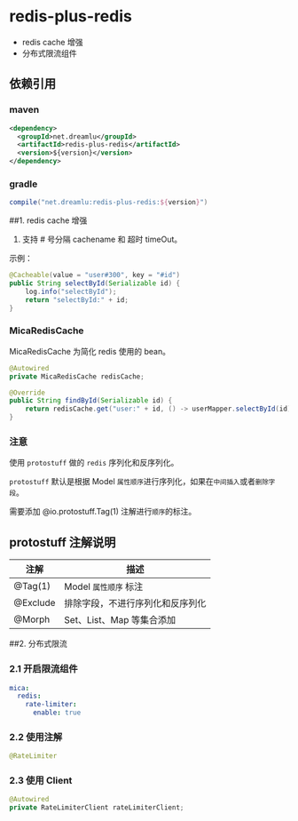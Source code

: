# redis-plus-redis
- redis cache 增强
- 分布式限流组件

## 依赖引用
### maven
```xml
<dependency>
  <groupId>net.dreamlu</groupId>
  <artifactId>redis-plus-redis</artifactId>
  <version>${version}</version>
</dependency>
```

### gradle
```groovy
compile("net.dreamlu:redis-plus-redis:${version}")
```

##1. redis cache 增强
1. 支持 # 号分隔 cachename 和 超时 timeOut。

示例：
```java
@Cacheable(value = "user#300", key = "#id")
public String selectById(Serializable id) {
    log.info("selectById");
    return "selectById:" + id;
}
```

### MicaRedisCache
MicaRedisCache 为简化 redis 使用的 bean。
```java
@Autowired
private MicaRedisCache redisCache;

@Override
public String findById(Serializable id) {
    return redisCache.get("user:" + id, () -> userMapper.selectById(id));
}
```

### 注意
使用 `protostuff` 做的 `redis` 序列化和反序列化。

`protostuff` 默认是根据 Model `属性顺序`进行序列化，如果在`中间插入`或者`删除字段`。

需要添加 @io.protostuff.Tag(1) 注解进行`顺序`的标注。

## protostuff 注解说明

|   注解   |   描述   |
| -------- | --------------------------  |
| @Tag(1)  |  Model `属性顺序` 标注        |
| @Exclude | 排除字段，不进行序列化和反序列化 |
| @Morph   | Set、List、Map 等集合添加 |


##2. 分布式限流
### 2.1 开启限流组件
```yaml
mica:
  redis:
    rate-limiter:
      enable: true
```

### 2.2 使用注解
```java
@RateLimiter
```

### 2.3 使用 Client
```java
@Autowired
private RateLimiterClient rateLimiterClient;
```
